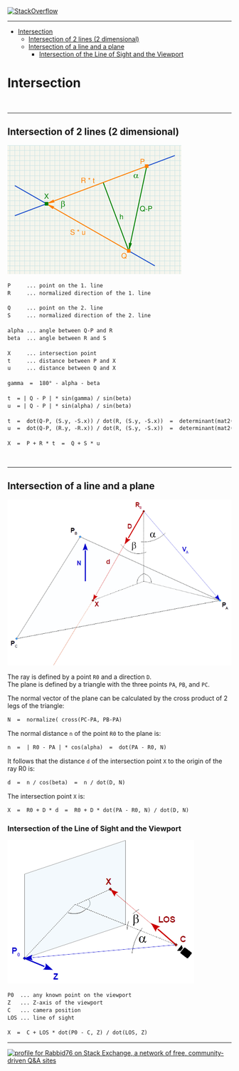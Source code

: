 [![StackOverflow](https://stackexchange.com/users/flair/7322082.png)](https://stackoverflow.com/users/5577765/rabbid76?tab=profile)

---

<!-- TOC -->

- [Intersection](#intersection)
    - [Intersection of 2 lines (2 dimensional)](#intersection-of-2-lines-2-dimensional)
    - [Intersection of a line and a plane](#intersection-of-a-line-and-a-plane)
        - [Intersection of the Line of Sight and the Viewport](#intersection-of-the-line-of-sight-and-the-viewport)

<!-- /TOC -->

# Intersection

<br/><hr/>

## Intersection of 2 lines (2 dimensional)

![intersect line and line](image/isect_line_line_2d.png)

```txt
P     ... point on the 1. line
R     ... normalized direction of the 1. line

Q     ... point on the 2. line
S     ... normalized direction of the 2. line

alpha ... angle between Q-P and R
beta  ... angle between R and S

X     ... intersection point
t     ... distance between P and X
u     ... distance between Q and X

gamma  =  180° - alpha - beta

t  = | Q - P | * sin(gamma) / sin(beta)
u  = | Q - P | * sin(alpha) / sin(beta)

t  =  dot(Q-P, (S.y, -S.x)) / dot(R, (S.y, -S.x))  =  determinant(mat2(Q-P, S)) / determinant(mat2(R, S))
u  =  dot(Q-P, (R.y, -R.x)) / dot(R, (S.y, -S.x))  =  determinant(mat2(Q-P, R)) / determinant(mat2(R, S))

X  =  P + R * t  =  Q + S * u
```

<br/><hr/>
## Intersection of a line and a plane

![intersect line and plane](image/intersection_ray_plane_R0.png)

The ray is defined by a point `R0` and a direction `D`.<br/>
The plane is defined by a triangle with the three points `PA`, `PB`, and `PC`.

The normal vector of the plane can be calculated by the cross product of 2 legs of the triangle:

```txt
N  =  normalize( cross(PC-PA, PB-PA)
```

The normal distance `n` of the point `R0` to the plane is:

```txt
n  =  | R0 - PA | * cos(alpha)  =  dot(PA - R0, N)
```

It follows that the distance `d` of the intersection point `X` to the origin of the ray R0 is:

```txt
d  =  n / cos(beta)  =  n / dot(D, N)
```

The intersection point `X` is:

```txt
X  =  R0 + D * d  =  R0 + D * dot(PA - R0, N) / dot(D, N)
```

### Intersection of the Line of Sight and the Viewport

![intersect line of sight and viewport](image/isect_los_plane.png)

```txt
P0  ... any known point on the viewport
Z   ... Z-axis of the viewport 
C   ... camera position
LOS ... line of sight

X  =  C + LOS * dot(P0 - C, Z) / dot(LOS, Z)
```

---

<a href="https://stackexchange.com/users/7322082/rabbid76"><img src="https://stackexchange.com/users/flair/7322082.png" width="208" height="58" alt="profile for Rabbid76 on Stack Exchange, a network of free, community-driven Q&amp;A sites" title="profile for Rabbid76 on Stack Exchange, a network of free, community-driven Q&amp;A sites" /></a>
